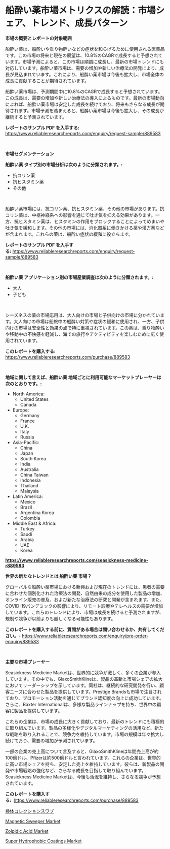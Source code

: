 <p><h1>船酔い薬市場メトリクスの解読：市場シェア、トレンド、成長パターン</h1></p><p><strong>市場の概要とレポートの対象範囲</strong></p>
<p><p>船酔い薬は、船酔いや乗り物酔いなどの症状を和らげるために使用される医薬品です。この市場の将来と現在の展望は、10.8%のCAGRで成長すると予想されています。市場予測によると、この市場は順調に成長し、最新の市場トレンドにも対応しています。船酔い薬市場は、需要の増加や新しい治療法の開発により、成長が見込まれています。これにより、船酔い薬市場は今後も拡大し、市場全体の成長に貢献することが期待されています。</p><p>船酔い薬市場は、予測期間中に10.8%のCAGRで成長すると予想されています。この成長は、需要の増加や新しい治療法の導入によるものです。最新の市場動向によれば、船酔い薬市場は安定した成長を続けており、将来もさらなる成長が期待されます。市場予測を踏まえると、船酔い薬市場は今後も拡大し、その成長が継続すると予測されています。</p></p>
<p><strong>レポートのサンプル PDF を入手する:</strong> <a href="https://www.reliableresearchreports.com/enquiry/request-sample/889583">https://www.reliableresearchreports.com/enquiry/request-sample/889583</a></p>
<p>&nbsp;</p>
<p><strong>市場セグメンテーション</strong></p>
<p><strong>船酔い薬 タイプ別の市場分析は次のように分類されます。:</strong></p>
<p><ul><li>抗コリン薬</li><li>抗ヒスタミン薬</li><li>その他</li></ul></p>
<p>&nbsp;</p>
<p><p>船酔い薬市場には、抗コリン薬、抗ヒスタミン薬、その他の市場があります。抗コリン薬は、中枢神経系への影響を通じて吐き気を抑える効果があります。一方、抗ヒスタミン薬は、ヒスタミンの作用をブロックすることによってめまいや吐き気を緩和します。その他の市場には、消化器系に働きかける薬や漢方薬などが含まれます。これらの薬は、船酔い症状の緩和に役立ちます。</p></p>
<p><strong>レポートのサンプル PDF を入手する:</strong>&nbsp;<a href="https://www.reliableresearchreports.com/enquiry/request-sample/889583">https://www.reliableresearchreports.com/enquiry/request-sample/889583</a></p>
<p>&nbsp;</p>
<p><strong> 船酔い薬 アプリケーション別の市場産業調査は次のように分類されます。:</strong></p>
<p><ul><li>大人</li><li>子ども</li></ul></p>
<p>&nbsp;</p>
<p><p>シーズネスの薬の市場応用は、大人向けの市場と子供向けの市場に分かれています。大人向けの市場は船旅中の船酔い対策や症状の緩和に使用され、一方、子供向けの市場は安全性と効果の点で特に重視されています。この薬は、乗り物酔いや移動中の不快感を軽減し、海での旅行やアクティビティを楽しむために広く使用されています。</p></p>
<p><strong>このレポートを購入する:</strong>&nbsp; <a href="https://www.reliableresearchreports.com/purchase/889583">https://www.reliableresearchreports.com/purchase/889583</a></p>
<p>&nbsp;</p>
<p><strong>地域に関して言えば、船酔い薬 地域ごとに利用可能なマーケットプレーヤーは次のとおりです。:</strong></p>
<p><ul>
    <li>
        North America:
        <ul>
            <li>United States</li>
            <li>Canada</li>
        </ul>
    </li>
    <li>
        Europe:
        <ul>
            <li>Germany</li>
            <li>France</li>
            <li>U.K.</li>
            <li>Italy</li>
            <li>Russia</li>
        </ul>
    </li>
    <li>
        Asia-Pacific:
        <ul>
            <li>China</li>
            <li>Japan</li>
            <li>South Korea</li>
            <li>India</li>
            <li>Australia</li>
            <li>China Taiwan</li>
            <li>Indonesia</li>
            <li>Thailand</li>
            <li>Malaysia</li>
        </ul>
    </li>
    <li>
        Latin America:
        <ul>
            <li>Mexico</li>
            <li>Brazil</li>
            <li>Argentina Korea</li>
            <li>Colombia</li>
        </ul>
    </li>
    <li>
        Middle East & Africa:
        <ul>
            <li>Turkey</li>
            <li>Saudi</li>
            <li>Arabia</li>
            <li>UAE</li>
            <li>Korea</li>
        </ul>
    </li>
    </ul></p>
<p><strong><a href="https://www.reliableresearchreports.com/seasickness-medicine-r889583">https://www.reliableresearchreports.com/seasickness-medicine-r889583</a></strong>&nbsp;</p>
<p><strong>世界の新たなトレンドとは 船酔い薬 市場？</strong></p>
<p><p>グローバルな船酔い薬市場における新興および現在のトレンドには、患者の需要に合わせた個別化された治療法の開発、自然由来の成分を使用した製品の増加、オンライン販売の普及、および新たな治療法の研究と開発が含まれます。また、COVID-19パンデミックの影響により、リモート診療やテレヘルスの需要が増加しています。これらのトレンドにより、市場は成長を続けると予測されますが、規制や競争が以前よりも厳しくなる可能性もあります。</p></p>
<p><strong>このレポートを購入する前に、質問がある場合は問い合わせるか、共有してください。</strong>- <a href="https://www.reliableresearchreports.com/enquiry/pre-order-enquiry/889583">https://www.reliableresearchreports.com/enquiry/pre-order-enquiry/889583</a></p>
<p>&nbsp;</p>
<p><strong>主要な市場プレーヤー</strong></p>
<p><p>Seasickness Medicine Marketは、世界的に競争が激しく、多くの企業が参入しています。その中でも、GlaxoSmithKlineは、製品の革新と市場シェアの拡大においてリーダーシップを示しています。同社は、継続的な研究開発を行い、顧客ニーズに合わせた製品を提供しています。Prestige Brandsも市場で注目されており、プロモーション活動を通じてブランド認知度の向上に成功しています。さらに、Baxter Internationalは、多様な製品ラインナップを持ち、世界中の顧客に製品を提供しています。</p><p>これらの企業は、市場の成長に大きく貢献しており、最新のトレンドにも積極的に取り組んでいます。製品の多様化やデジタルマーケティングの活用など、新たな戦略を取り入れることで、競争力を維持しています。市場の規模は年々拡大し続けており、需要の増加が予測されています。</p><p>一部の企業の売上高について言及すると、GlaxoSmithKlineは年間売上高が約100億ドル、Pfizerは約500億ドルと言われています。これらの企業は、世界的に高い市場シェアを持ち、安定した売上を維持しています。彼らは、新製品の開発や市場戦略の強化など、さらなる成長を目指して取り組んでいます。Seasickness Medicine Marketは、今後も活況を維持し、さらなる競争が予想されています。</p></p>
<p><strong>このレポートを購入する:</strong>&nbsp;&nbsp;<a href="https://www.reliableresearchreports.com/purchase/889583">https://www.reliableresearchreports.com/purchase/889583</a></p>
<p><p><a href="https://github.com/SarahFahey88/Market-Research-Report-List-1/blob/main/884900327662.md">検体コレクションスワブ</a></p><p><a href="https://github.com/okotobwrhuteie/Market-Research-Report-List-2/blob/main/magnetic-sweeper-market.md">Magnetic Sweeper Market</a></p><p><a href="https://www.linkedin.com/pulse/global-zolpidic-acid-market-size-trends-insights-projections-jhebc?trackingId=hqo10VZhqwOioMamR9PMrg%3D%3D">Zolpidic Acid Market</a></p><p><a href="https://www.linkedin.com/pulse/super-hydrophobic-coatings-market-research-report-forecasted-xnmrc?trackingId=lh19fC2SgyfKKZtgUhXtTA%3D%3D">Super Hydrophobic Coatings Market</a></p></p>